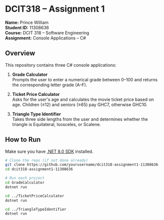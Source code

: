 # DCIT318 – Assignment 1

**Name:** Prince William  
**Student ID:** 11308636  
**Course:** DCIT 318 – Software Engineering  
**Assignment:** Console Applications – C#

## Overview

This repository contains three C# console applications:

1. **Grade Calculator**  
   Prompts the user to enter a numerical grade between 0–100 and returns the corresponding letter grade (A–F).

2. **Ticket Price Calculator**  
   Asks for the user's age and calculates the movie ticket price based on age. Children (≤12) and seniors (≥65) pay GHC7, otherwise GHC10.

3. **Triangle Type Identifier**  
   Takes three side lengths from the user and determines whether the triangle is Equilateral, Isosceles, or Scalene.

## How to Run

Make sure you have [.NET 8.0 SDK](https://dotnet.microsoft.com/en-us/download/dotnet/8.0) installed.

```bash
# Clone the repo (if not done already)
git clone https://github.com/yourusername/dcit318-assignment1-11308636.git
cd dcit318-assignment1-11308636

# Run each project
cd GradeCalculator
dotnet run

cd ../TicketPriceCalculator
dotnet run

cd ../TriangleTypeIdentifier
dotnet run
